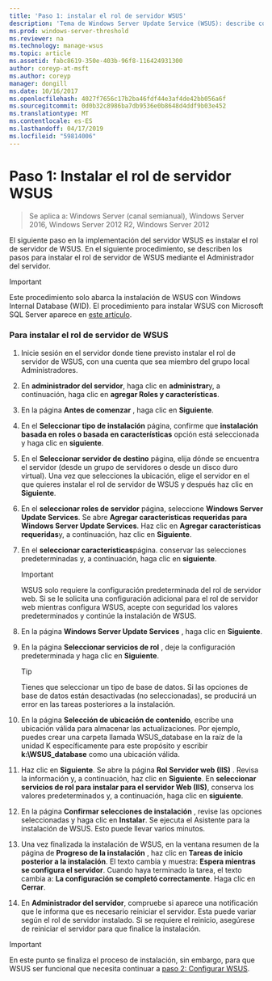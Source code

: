 ```yaml
---
title: 'Paso 1: instalar el rol de servidor WSUS'
description: 'Tema de Windows Server Update Service (WSUS): describe cómo instalar el rol de servidor con el administrador del servidor'
ms.prod: windows-server-threshold
ms.reviewer: na
ms.technology: manage-wsus
ms.topic: article
ms.assetid: fabc8619-350e-403b-96f8-116424931300
author: coreyp-at-msft
ms.author: coreyp
manager: dongill
ms.date: 10/16/2017
ms.openlocfilehash: 4027f7656c17b2ba46fdf44e3af4de42bb056a6f
ms.sourcegitcommit: 0d0b32c8986ba7db9536e0b8648d4ddf9b03e452
ms.translationtype: MT
ms.contentlocale: es-ES
ms.lasthandoff: 04/17/2019
ms.locfileid: "59814006"
---
```

# <a name="step-1-install-the-wsus-server-role"></a>Paso 1: Instalar el rol de servidor WSUS

>Se aplica a: Windows Server (canal semianual), Windows Server 2016, Windows Server 2012 R2, Windows Server 2012

El siguiente paso en la implementación del servidor WSUS es instalar el rol de servidor de WSUS. En el siguiente procedimiento, se describen los pasos para instalar el rol de servidor de WSUS mediante el Administrador del servidor.

> [!IMPORTANT]
> Este procedimiento solo abarca la instalación de WSUS con Windows Internal Database (WID). El procedimiento para instalar WSUS con Microsoft SQL Server aparece en [este artículo](https://social.technet.microsoft.com/wiki/contents/articles/10020.installing-wsus-server-role-on-windows-server-2012-with-microsoft-sql-database.aspx).

### <a name="to-install-the-wsus-server-role"></a>Para instalar el rol de servidor de WSUS

1.  Inicie sesión en el servidor donde tiene previsto instalar el rol de servidor de WSUS, con una cuenta que sea miembro del grupo local Administradores.

2.  En **administrador del servidor**, haga clic en **administrar**y, a continuación, haga clic en **agregar Roles y características**.

3.  En la página **Antes de comenzar** , haga clic en **Siguiente**.

4.  En el **Seleccionar tipo de instalación** página, confirme que **instalación basada en roles o basada en características** opción está seleccionada y haga clic en **siguiente**.

5.  En el **Seleccionar servidor de destino** página, elija dónde se encuentra el servidor (desde un grupo de servidores o desde un disco duro virtual). Una vez que selecciones la ubicación, elige el servidor en el que quieres instalar el rol de servidor de WSUS y después haz clic en **Siguiente**.

6.  En el **seleccionar roles de servidor** página, seleccione **Windows Server Update Services**.  Se abre **Agregar características requeridas para Windows Server Update Services**. Haz clic en **Agregar características requeridas**y, a continuación, haz clic en **Siguiente**.

7.  En el **seleccionar características**página. conservar las selecciones predeterminadas y, a continuación, haga clic en **siguiente**.

    > [!IMPORTANT]
    > WSUS solo requiere la configuración predeterminada del rol de servidor web. Si se le solicita una configuración adicional para el rol de servidor web mientras configura WSUS, acepte con seguridad los valores predeterminados y continúe la instalación de WSUS.

8.  En la página **Windows Server Update Services** , haga clic en **Siguiente**.

9. En la página **Seleccionar servicios de rol** , deje la configuración predeterminada y haga clic en **Siguiente**.

    > [!TIP]
    > Tienes que seleccionar un tipo de base de datos. Si las opciones de base de datos están desactivadas (no seleccionadas), se producirá un error en las tareas posteriores a la instalación.

10. En la página **Selección de ubicación de contenido**, escribe una ubicación válida para almacenar las actualizaciones. Por ejemplo, puedes crear una carpeta llamada WSUS_database en la raíz de la unidad K específicamente para este propósito y escribir **k:\WSUS_database** como una ubicación válida.

11. Haz clic en **Siguiente**. Se abre la página **Rol Servidor web (IIS)** . Revisa la información y, a continuación, haz clic en **Siguiente**. En **seleccionar servicios de rol para instalar para el servidor Web (IIS)**, conserva los valores predeterminados y, a continuación, haga clic en **siguiente**.

12. En la página **Confirmar selecciones de instalación** , revise las opciones seleccionadas y haga clic en **Instalar**. Se ejecuta el Asistente para la instalación de WSUS. Esto puede llevar varios minutos.

13. Una vez finalizada la instalación de WSUS, en la ventana resumen de la página de **Progreso de la instalación** , haz clic en **Tareas de inicio posterior a la instalación**. El texto cambia y muestra: **Espera mientras se configura el servidor**. Cuando haya terminado la tarea, el texto cambia a: **La configuración se completó correctamente**. Haga clic en **Cerrar**.

14. En **Administrador del servidor**, compruebe si aparece una notificación que le informa que es necesario reiniciar el servidor. Esta puede variar según el rol de servidor instalado. Si se requiere el reinicio, asegúrese de reiniciar el servidor para que finalice la instalación.

> [!IMPORTANT]
> En este punto se finaliza el proceso de instalación, sin embargo, para que WSUS ser funcional que necesita continuar a [paso 2: Configurar WSUS](2-configure-wsus.md).

